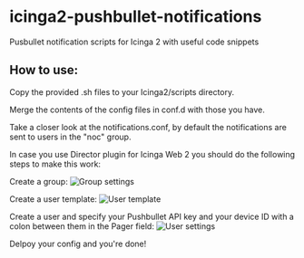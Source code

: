 # icinga2-pushbullet-notifications

Pusbullet notification scripts for Icinga 2 with useful code snippets

## How to use:

Copy the provided .sh files to your Icinga2/scripts directory.

Merge the contents of the config files in conf.d with those you have.

Take a closer look at the notifications.conf, by default the notifications are sent to users in the "noc" group.

In case you use Director plugin for Icinga Web 2 you should do the following steps to make this work:

Create a group:
![Group settings](http://i.imgur.com/Ln2WCa4.png)

Create a user template:
![User template](http://i.imgur.com/QqbS8SP.png)

Create a user and specify your Pushbullet API key and your device ID with a colon between them in the Pager field:
![User settings](http://i.imgur.com/XbZa0M0.png)

Delpoy your config and you're done!
